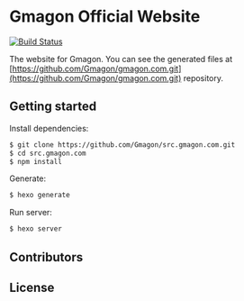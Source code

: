 # Gmagon Official Website
<!-- Markdown snippet -->
[![Build Status](https://travis-ci.org/hexojs/site.svg?branch=master)](https://travis-ci.org/hexojs/site)

The website for Gmagon. You can see the generated files at [https://github.com/Gmagon/gmagon.com.git](https://github.com/Gmagon/gmagon.com.git) repository.

## Getting started

Install dependencies:

``` bash
$ git clone https://github.com/Gmagon/src.gmagon.com.git
$ cd src.gmagon.com
$ npm install
```

Generate:

``` bash
$ hexo generate
```

Run server:

``` bash
$ hexo server
```

## Contributors


## License
